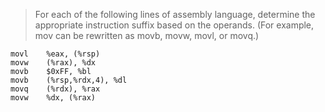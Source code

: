 > For each of the following lines of assembly language, determine the appropriate
instruction suffix based on the operands. (For example, mov can be rewritten as
movb, movw, movl, or movq.)

```
movl    %eax, (%rsp)
movw    (%rax), %dx
movb    $0xFF, %bl
movb    (%rsp,%rdx,4), %dl
movq    (%rdx), %rax
movw    %dx, (%rax)
```
